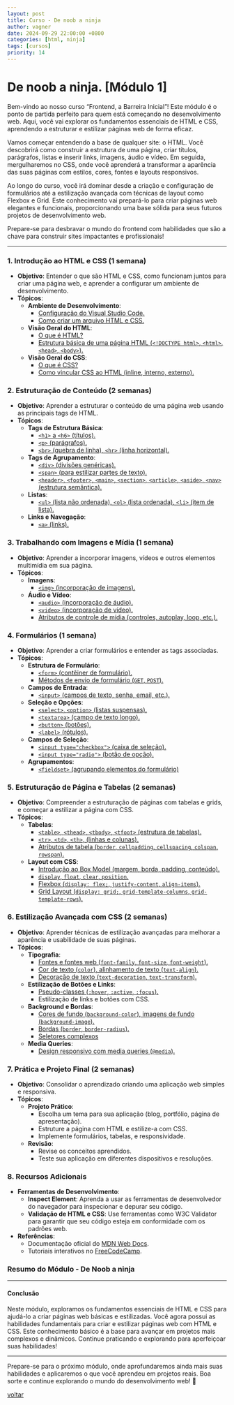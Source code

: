 ```yaml
---
layout: post
title: Curso - De noob a ninja
author: vagner
date: 2024-09-29 22:00:00 +0800
categories: [html, ninja]
tags: [cursos]
priority: 14
---
```


# De noob a ninja. [Módulo 1]

Bem-vindo ao nosso curso “Frontend, a Barreira Inicial”! Este módulo é o ponto de partida perfeito para quem está começando no desenvolvimento web. Aqui, você vai explorar os fundamentos essenciais de HTML e CSS, aprendendo a estruturar e estilizar páginas web de forma eficaz. 

Vamos começar entendendo a base de qualquer site: o HTML. Você descobrirá como construir a estrutura de uma página, criar títulos, parágrafos, listas e inserir links, imagens, áudio e vídeo. Em seguida, mergulharemos no CSS, onde você aprenderá a transformar a aparência das suas páginas com estilos, cores, fontes e layouts responsivos.

Ao longo do curso, você irá dominar desde a criação e configuração de formulários até a estilização avançada com técnicas de layout como Flexbox e Grid. Este conhecimento vai prepará-lo para criar páginas web elegantes e funcionais, proporcionando uma base sólida para seus futuros projetos de desenvolvimento web.

Prepare-se para desbravar o mundo do frontend com habilidades que são a chave para construir sites impactantes e profissionais!

---

### **1. Introdução ao HTML e CSS (1 semana)**
- **Objetivo**: Entender o que são HTML e CSS, como funcionam juntos para criar uma página web, e aprender a configurar um ambiente de desenvolvimento.
- **Tópicos**:
  - **Ambiente de Desenvolvimento**:
    - [Configuração do Visual Studio Code.](2-setting-up-vscode.md)
    - [Como criar um arquivo HTML e CSS.](3-creating-html-css-files.md)
  - **Visão Geral do HTML**:
    - [O que é HTML?](4-intro.md)
    - [Estrutura básica de uma página HTML (`<!DOCTYPE html>`, `<html>`, `<head>`, `<body>`).](5-html-structure.md)
  - **Visão Geral do CSS**:
    - [O que é CSS?](6-what-is-css.md)
    - [Como vincular CSS ao HTML (inline, interno, externo).](7-how-to-use-css.md)

### **2. Estruturação de Conteúdo (2 semanas)**
- **Objetivo**: Aprender a estruturar o conteúdo de uma página web usando as principais tags de HTML.
- **Tópicos**:
  - **Tags de Estrutura Básica**:
    - [`<h1>` a `<h6>` (títulos).](8-headings.md)
    - [`<p>` (parágrafos).](./8-paragraphs.md)
    - [`<br>` (quebra de linha), `<hr>` (linha horizontal).](9-break-lines.md)
  - **Tags de Agrupamento**:
    - [`<div>` (divisões genéricas).](10-div.md)
    - [`<span>` (para estilizar partes de texto).](10-div.md)
    - [`<header>`, `<footer>`, `<main>`, `<section>`, `<article>`, `<aside>`, `<nav>` (estrutura semântica).](12-semantic.md)
  - **Listas**:
    - [`<ul>` (lista não ordenada), `<ol>` (lista ordenada), `<li>` (item de lista).](13-lists.md)
  - **Links e Navegação**:
    - [`<a>` (links).](14-links.md)

### **3. Trabalhando com Imagens e Mídia (1 semana)**
- **Objetivo**: Aprender a incorporar imagens, vídeos e outros elementos multimídia em sua página.
- **Tópicos**:
  - **Imagens**:
    - [`<img>` (incorporação de imagens).](15-images.md)
  - **Áudio e Vídeo**:
    - [`<audio>` (incorporação de áudio).](16-audio.md)
    - [`<video>` (incorporação de vídeo).](17-video.md)
    - [Atributos de controle de mídia (controles, autoplay, loop, etc.).](18-media-controls.md)

### **4. Formulários (1 semana)**
- **Objetivo**: Aprender a criar formulários e entender as tags associadas.
- **Tópicos**:
  - **Estrutura de Formulário**:
    - [`<form>` (contêiner de formulário).](19-form.md)
    - [Métodos de envio de formulário (`GET`, `POST`).](20-form-methods.md)
  - **Campos de Entrada**:
    - [`<input>` (campos de texto, senha, email, etc.).](21-input.md)
  - **Seleção e Opções**:
    - [`<select>`, `<option>` (listas suspensas).](22-select-options.md)
    - [`<textarea>` (campo de texto longo).](23-textarea.md)
    - [`<button>` (botões).](24-button.md)
    - [`<label>` (rótulos).](25-label.md)
  - **Campos de Seleção**:
    - [`<input type="checkbox">` (caixa de seleção).](26-checkbox.md)
    - [`<input type="radio">` (botão de opção).](27-radio.md)
  - **Agrupamentos**:
    - [`<fieldset>` (agrupando elementos do formulário)](28-fieldset.md)

### **5. Estruturação de Página e Tabelas (2 semanas)**
- **Objetivo**: Compreender a estruturação de páginas com tabelas e grids, e começar a estilizar a página com CSS.
- **Tópicos**:
  - **Tabelas**:
    - [`<table>`, `<thead>`, `<tbody>`, `<tfoot>` (estrutura de tabelas).](29-tables.md)
    - [`<tr>`, `<td>`, `<th>`, (linhas e colunas).](30-columns-rows.md)
    - [Atributos de tabela (`border`, `cellpadding`, `cellspacing`, `colspan`, `rowspan`).](31-table-attributes.md)
  - **Layout com CSS**:
    - [Introdução ao Box Model (margem, borda, padding, conteúdo).](32-box-model.md)
    - [`display`, `float`, `clear`, `position`.](33-box-attributes.md)
    - [Flexbox (`display: flex;`, `justify-content`, `align-items`).](34-flexbox.md)
    - [Grid Layout (`display: grid;`, `grid-template-columns`, `grid-template-rows`).](35-grid.md)

### **6. Estilização Avançada com CSS (2 semanas)**
- **Objetivo**: Aprender técnicas de estilização avançadas para melhorar a aparência e usabilidade de suas páginas.
- **Tópicos**:
  - **Tipografia**:
    - [Fontes e fontes web (`font-family`, `font-size`, `font-weight`).](36-fonts.md)
    - [Cor de texto (`color`), alinhamento de texto (`text-align`).](37-text-color.md)
    - [Decoração de texto (`text-decoration`, `text-transform`).](38-text-decoration.md)
  - **Estilização de Botões e Links**:
    - [Pseudo-classes (`:hover`, `:active`, `:focus`).](39-pseudo-classes.md)
    - Estilização de links e botões com CSS.
  - **Background e Bordas**:
    - [Cores de fundo (`background-color`), imagens de fundo (`background-image`).](40-styled-links-buttons.md)
    - [Bordas (`border`, `border-radius`).](42-borders.md)
    - [Seletores complexos](44-selectors.md)
  - **Media Queries**:
    - [Design responsivo com media queries (`@media`).](43-resposive-design.md)

### **7. Prática e Projeto Final (2 semanas)**
- **Objetivo**: Consolidar o aprendizado criando uma aplicação web simples e responsiva.
- **Tópicos**:
  - **Projeto Prático**:
    - Escolha um tema para sua aplicação (blog, portfólio, página de apresentação).
    - Estruture a página com HTML e estilize-a com CSS.
    - Implemente formulários, tabelas, e responsividade.
  - **Revisão**:
    - Revise os conceitos aprendidos.
    - Teste sua aplicação em diferentes dispositivos e resoluções.

### **8. Recursos Adicionais**
- **Ferramentas de Desenvolvimento**:
  - **Inspect Element**: Aprenda a usar as ferramentas de desenvolvedor do navegador para inspecionar e depurar seu código.
  - **Validação de HTML e CSS**: Use ferramentas como W3C Validator para garantir que seu código esteja em conformidade com os padrões web.
- **Referências**:
  - Documentação oficial do [MDN Web Docs](https://developer.mozilla.org/).
  - Tutoriais interativos no [FreeCodeCamp](https://www.freecodecamp.org/).



### Resumo do Módulo - De Noob a ninja

---

#### **Conclusão**

Neste módulo, exploramos os fundamentos essenciais de HTML e CSS para ajudá-lo a criar páginas web básicas e estilizadas.
Você agora possui as habilidades fundamentais para criar e estilizar páginas web com HTML e CSS. Este conhecimento básico é a base para avançar em projetos mais complexos e dinâmicos. Continue praticando e explorando para aperfeiçoar suas habilidades!

---

Prepare-se para o próximo módulo, onde aprofundaremos ainda mais suas habilidades e aplicaremos o que você aprendeu em projetos reais. Boa sorte e continue explorando o mundo do desenvolvimento web! 🚀

[voltar](../../README.md)